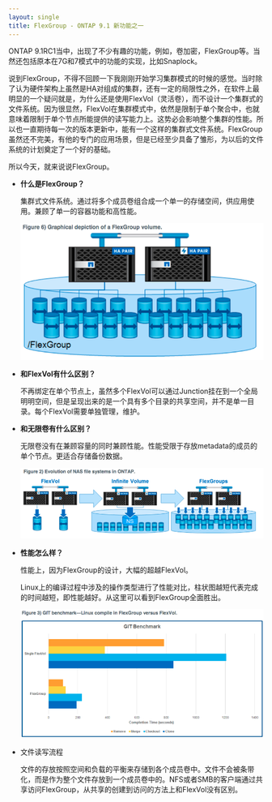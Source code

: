 ```yaml
---
layout: single
title: FlexGroup - ONTAP 9.1 新功能之一
---
```


ONTAP 9.1RC1当中，出现了不少有趣的功能，例如，卷加密，FlexGroup等。当然还包括原本在7G和7模式中的功能的实现，比如Snaplock。

说到FlexGroup，不得不回顾一下我刚刚开始学习集群模式的时候的感觉。当时除了认为硬件架构上虽然是HA对组成的集群，还有一定的局限性之外，在软件上最明显的一个疑问就是，为什么还是使用FlexVol（灵活卷），而不设计一个集群式的文件系统。因为很显然，FlexVol在集群模式中，依然是限制于单个聚合中，也就意味着限制于单个节点所能提供的读写能力上。这势必会影响整个集群的性能。所以也一直期待每一次的版本更新中，能有一个这样的集群式文件系统。FlexGroup虽然还不完美，有他的专门的应用场景，但是已经至少具备了雏形，为以后的文件系统的计划奠定了一个好的基础。

所以今天，就来说说FlexGroup。

* **什么是FlexGroup？**

  集群式文件系统。通过将多个成员卷组合成一个单一的存储空间，供应用使用。兼顾了单一的容器功能和高性能。

  ![image](../img/cDOT/flexgroup2.png)

* **和FlexVol有什么区别？**

  不再绑定在单个节点上，虽然多个FlexVol可以通过Junction挂在到一个全局明明空间，但是呈现出来的是一个具有多个目录的共享空间，并不是单一目录。每个FlexVol需要单独管理，维护。

* **和无限卷有什么区别？**

  无限卷没有在兼顾容量的同时兼顾性能。性能受限于存放metadata的成员的单个节点。更适合存储备份数据。

  ![image](../img/cDOT/flexgroup1.png)

- **性能怎么样？**

  性能上，因为FlexGroup的设计，大幅的超越FlexVol。

  Linux上的编译过程中涉及的操作类型进行了性能对比，柱状图越短代表完成的时间越短，即性能越好。从这里可以看到FlexGroup全面胜出。

  ![image](../img/cDOT/flexgroup3.png)



* 文件读写流程

  文件的存放按照空间和负载的平衡来存储到各个成员卷中。文件不会被条带化，而是作为整个文件存放到一个成员卷中的。NFS或者SMB的客户端通过共享访问FlexGroup，从共享的创建到访问的方法上和FlexVol没有区别。
